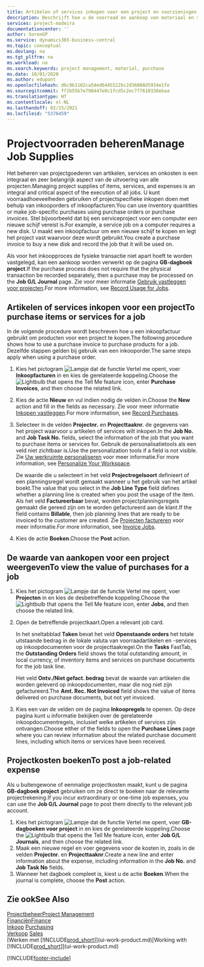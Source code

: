 ```yaml
---
title: Artikelen of services inkopen voor een project en voorzieningen beheren| Microsoft Docs
description: Beschrijft hoe u de voorraad en aankoop van materiaal en services voor projecten beheert.
services: project-madeira
documentationcenter: ''
author: SorenGP
ms.service: dynamics365-business-central
ms.topic: conceptual
ms.devlang: na
ms.tgt_pltfrm: na
ms.workload: na
ms.search.keywords: project management, material, purchase
ms.date: 10/01/2020
ms.author: edupont
ms.openlocfilehash: d6c9b1102ca54ed6445522bc2d36088d5934e1fe
ms.sourcegitcommit: ff2b55b7e790447e0c1fcd5c2ec7f7610338ebaa
ms.translationtype: HT
ms.contentlocale: nl-NL
ms.lasthandoff: 02/15/2021
ms.locfileid: "5376459"
---
```

# <a name="manage-job-supplies"></a><span data-ttu-id="d2766-103">Projectvoorraden beheren</span><span class="sxs-lookup"><span data-stu-id="d2766-103">Manage Job Supplies</span></span>
<span data-ttu-id="d2766-104">Het beheren van projectgoederen van artikelen, services en onkosten is een integraal en zeer belangrijk aspect van de uitvoering van alle projecten.</span><span class="sxs-lookup"><span data-stu-id="d2766-104">Managing project supplies of items, services, and expenses is an integral and critical aspect of the execution of all jobs.</span></span> <span data-ttu-id="d2766-105">U kunt voorraadhoeveelheden gebruiken of projectspecifieke inkopen doen met behulp van inkooporders of inkoopfacturen.</span><span class="sxs-lookup"><span data-stu-id="d2766-105">You can use inventory quantities or make job-specific purchases using purchase orders or purchase invoices.</span></span> <span data-ttu-id="d2766-106">Stel bijvoorbeeld dat bij een serviceproject voor een computer een nieuwe schijf vereist is.</span><span class="sxs-lookup"><span data-stu-id="d2766-106">For example, a service job on a computer requires a new disk.</span></span> <span data-ttu-id="d2766-107">U maakt een inkoopfactuur om een nieuwe schijf te kopen en legt het project vast waarvoor deze wordt gebruikt.</span><span class="sxs-lookup"><span data-stu-id="d2766-107">You create a purchase invoice to buy a new disk and record the job that it will be used on.</span></span>

<span data-ttu-id="d2766-108">Als voor het inkoopproces de fysieke transactie niet apart hoeft te worden vastgelegd, kan een aankoop worden verwerkt op de pagina **GB-dagboek project**.</span><span class="sxs-lookup"><span data-stu-id="d2766-108">If the purchase process does not require that the physical transaction be recorded separately, then a purchase may be processed on the **Job G/L Journal** page.</span></span> <span data-ttu-id="d2766-109">Zie voor meer informatie [Gebruik vastleggen voor projecten](projects-how-record-job-usage.md).</span><span class="sxs-lookup"><span data-stu-id="d2766-109">For more information, see [Record Usage for Jobs](projects-how-record-job-usage.md).</span></span>

## <a name="to-purchase-items-or-services-for-a-job"></a><span data-ttu-id="d2766-110">Artikelen of services inkopen voor een project</span><span class="sxs-lookup"><span data-stu-id="d2766-110">To purchase items or services for a job</span></span>
<span data-ttu-id="d2766-111">In de volgende procedure wordt beschreven hoe u een inkoopfactuur gebruikt om producten voor een project te kopen.</span><span class="sxs-lookup"><span data-stu-id="d2766-111">The following procedure shows how to use a purchase invoice to purchase products for a job.</span></span> <span data-ttu-id="d2766-112">Dezelfde stappen gelden bij gebruik van een inkooporder.</span><span class="sxs-lookup"><span data-stu-id="d2766-112">The same steps apply when using a purchase order.</span></span>  

1. <span data-ttu-id="d2766-113">Kies het pictogram ![Lampje dat de functie Vertel me opent](media/ui-search/search_small.png "Vertel me wat u wilt doen"), voer **Inkoopfacturen** in en kies de gerelateerde koppeling.</span><span class="sxs-lookup"><span data-stu-id="d2766-113">Choose the ![Lightbulb that opens the Tell Me feature](media/ui-search/search_small.png "Tell me what you want to do") icon, enter **Purchase Invoices**, and then choose the related link.</span></span>  
2. <span data-ttu-id="d2766-114">Kies de actie **Nieuw** en vul indien nodig de velden in.</span><span class="sxs-lookup"><span data-stu-id="d2766-114">Choose the **New** action and fill in the fields as necessary.</span></span> <span data-ttu-id="d2766-115">Zie voor meer informatie [Inkopen vastleggen](purchasing-how-record-purchases.md).</span><span class="sxs-lookup"><span data-stu-id="d2766-115">For more information, see [Record Purchases](purchasing-how-record-purchases.md).</span></span>
3. <span data-ttu-id="d2766-116">Selecteer in de velden **Projectnr.** en **Projecttaaknr.** de gegevens van het project waarvoor u artikelen of services wilt inkopen.</span><span class="sxs-lookup"><span data-stu-id="d2766-116">In the **Job No.** and **Job Task No.** fields, select the information of the job that you want to purchase items or services for.</span></span> <span data-ttu-id="d2766-117">Gebruik de personalisatietools als een veld niet zichtbaar is.</span><span class="sxs-lookup"><span data-stu-id="d2766-117">Use the personalization tools if a field is not visible.</span></span> <span data-ttu-id="d2766-118">Zie [Uw werkruimte personaliseren](ui-personalization-user.md) voor meer informatie.</span><span class="sxs-lookup"><span data-stu-id="d2766-118">For more information, see [Personalize Your Workspace](ui-personalization-user.md).</span></span>

    <span data-ttu-id="d2766-119">De waarde die u selecteert in het veld **Projectregelsoort** definieert of een planningsregel wordt gemaakt wanneer u het gebruik van het artikel boekt.</span><span class="sxs-lookup"><span data-stu-id="d2766-119">The value that you select in the **Job Line Type** field defines whether a planning line is created when you post the usage of the item.</span></span> <span data-ttu-id="d2766-120">Als het veld **Factureerbaar** bevat, worden projectplanningsregels gemaakt die gereed zijn om te worden gefactureerd aan de klant.</span><span class="sxs-lookup"><span data-stu-id="d2766-120">If the field contains **Billable**, then job planning lines that are ready to be invoiced to the customer are created.</span></span> <span data-ttu-id="d2766-121">Zie [Projecten factureren](projects-how-invoice-jobs.md) voor meer informatie.</span><span class="sxs-lookup"><span data-stu-id="d2766-121">For more information, see [Invoice Jobs](projects-how-invoice-jobs.md).</span></span>
4. <span data-ttu-id="d2766-122">Kies de actie **Boeken**.</span><span class="sxs-lookup"><span data-stu-id="d2766-122">Choose the **Post** action.</span></span>

## <a name="to-view-the-value-of-purchases-for-a-job"></a><span data-ttu-id="d2766-123">De waarde van aankopen voor een project weergeven</span><span class="sxs-lookup"><span data-stu-id="d2766-123">To view the value of purchases for a job</span></span>
1. <span data-ttu-id="d2766-124">Kies het pictogram ![Lampje dat de functie Vertel me opent](media/ui-search/search_small.png "Vertel me wat u wilt doen"), voer **Projecten** in en kies de desbetreffende koppeling.</span><span class="sxs-lookup"><span data-stu-id="d2766-124">Choose the ![Lightbulb that opens the Tell Me feature](media/ui-search/search_small.png "Tell me what you want to do") icon, enter **Jobs**, and then choose the related link.</span></span>
2. <span data-ttu-id="d2766-125">Open de betreffende projectkaart.</span><span class="sxs-lookup"><span data-stu-id="d2766-125">Open a relevant job card.</span></span>

    <span data-ttu-id="d2766-126">In het sneltabblad **Taken** bevat het veld **Openstaande orders** het totale uitstaande bedrag in de lokale valuta van voorraadartikelen en -services op inkoopdocumenten voor de projecttaakregel.</span><span class="sxs-lookup"><span data-stu-id="d2766-126">On the **Tasks** FastTab, the **Outstanding Orders** field shows the total outstanding amount, in local currency, of inventory items and services on purchase documents for the job task line.</span></span>  

    <span data-ttu-id="d2766-127">Het veld **Ontv./Niet gefact. bedrag** bevat de waarde van artikelen die worden geleverd op inkoopdocumenten, maar die nog niet zijn gefactureerd.</span><span class="sxs-lookup"><span data-stu-id="d2766-127">The **Amt. Rec. Not Invoiced** field shows the value of items delivered on purchase documents, but not yet invoiced.</span></span>  
3. <span data-ttu-id="d2766-128">Kies een van de velden om de pagina **Inkoopregels** te openen. Op deze pagina kunt u informatie bekijken over de gerelateerde inkoopdocumentregels, inclusief welke artikelen of services zijn ontvangen.</span><span class="sxs-lookup"><span data-stu-id="d2766-128">Choose either of the fields to open the **Purchase Lines** page where you can review information about the related purchase document lines, including which items or services have been received.</span></span>

## <a name="to-post-a-job-related-expense"></a><span data-ttu-id="d2766-129">Projectkosten boeken</span><span class="sxs-lookup"><span data-stu-id="d2766-129">To post a job-related expense</span></span>
<span data-ttu-id="d2766-130">Als u buitengewone of eenmalige projectkosten maakt, kunt u de pagina **GB-dagboek project** gebruiken om ze direct te boeken naar de relevante projectrekening.</span><span class="sxs-lookup"><span data-stu-id="d2766-130">If you incur extraordinary or one-time job expenses, you can use the **Job G/L Journal** page to post them directly to the relevant job account.</span></span>

1. <span data-ttu-id="d2766-131">Kies het pictogram ![Lampje dat de functie Vertel me opent](media/ui-search/search_small.png "Vertel me wat u wilt doen"), voer **GB-dagboeken voor project** in en kies de gerelateerde koppeling.</span><span class="sxs-lookup"><span data-stu-id="d2766-131">Choose the ![Lightbulb that opens the Tell Me feature](media/ui-search/search_small.png "Tell me what you want to do") icon, enter **Job G/L Journals**, and then choose the related link.</span></span>  
2. <span data-ttu-id="d2766-132">Maak een nieuwe regel en voer gegevens voor de kosten in, zoals in de velden **Projectnr.** en **Projecttaaknr**.</span><span class="sxs-lookup"><span data-stu-id="d2766-132">Create a new line and enter information about the expense, including information in the **Job No.** and **Job Task No** fields.</span></span>  
3. <span data-ttu-id="d2766-133">Wanneer het dagboek compleet is, kiest u de actie **Boeken**.</span><span class="sxs-lookup"><span data-stu-id="d2766-133">When the journal is complete, choose the **Post** action.</span></span>

## <a name="see-also"></a><span data-ttu-id="d2766-134">Zie ook</span><span class="sxs-lookup"><span data-stu-id="d2766-134">See Also</span></span>
[<span data-ttu-id="d2766-135">Projectbeheer</span><span class="sxs-lookup"><span data-stu-id="d2766-135">Project Management</span></span>](projects-manage-projects.md)  
[<span data-ttu-id="d2766-136">Financiën</span><span class="sxs-lookup"><span data-stu-id="d2766-136">Finance</span></span>](finance.md)  
<span data-ttu-id="d2766-137">[Inkoop](purchasing-manage-purchasing.md)       </span><span class="sxs-lookup"><span data-stu-id="d2766-137">[Purchasing](purchasing-manage-purchasing.md)       </span></span>  
<span data-ttu-id="d2766-138">[Verkoop](sales-manage-sales.md)    </span><span class="sxs-lookup"><span data-stu-id="d2766-138">[Sales](sales-manage-sales.md)    </span></span>  
<span data-ttu-id="d2766-139">[Werken met [!INCLUDE[prod_short](includes/prod_short.md)]](ui-work-product.md)</span><span class="sxs-lookup"><span data-stu-id="d2766-139">[Working with [!INCLUDE[prod_short](includes/prod_short.md)]](ui-work-product.md)</span></span>  


[!INCLUDE[footer-include](includes/footer-banner.md)]